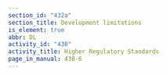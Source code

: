 ```yaml
---
section_id: "432a"
section_title: Development limitations
is_element: true
abbr: DL
activity_id: "430"
activity_title: Higher Regulatory Standards
page_in_manual: 430-6
---
```

